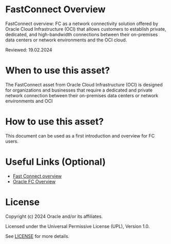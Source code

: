 # FastConnect Overview
 
FastConnect overview: FC as a network connectivity solution offered by Oracle Cloud Infrastructure (OCI) that allows customers to establish private, dedicated, and high-bandwidth connections between their on-premises data centers or network environments and the OCI cloud.
 
Reviewed: 19.02.2024

# When to use this asset?

The FastConnect asset from Oracle Cloud Infrastructure (OCI) is designed for organizations and businesses that require a dedicated and private network connection between their on-premises data centers or network environments and OCI
 
# How to use this asset?
 
This document can be used as a first introduction and overview for FC users.
 
# Useful Links (Optional)

- [Fast Connect overview ](files/Connectivity%20Fast%20Connect%20overview.pdf)
- [Oracle FC Overview](https://docs.oracle.com/en-us/iaas/Content/Network/Concepts/fastconnectoverview.htm#:~:text=Oracle%20Cloud%20Infrastructure%20FastConnect%20provides,compared%20to%20internet%2Dbased%20connections.)

# License

Copyright (c) 2024 Oracle and/or its affiliates.

Licensed under the Universal Permissive License (UPL), Version 1.0.

See [LICENSE](https://github.com/oracle-devrel/technology-engineering/blob/main/LICENSE) for more details.